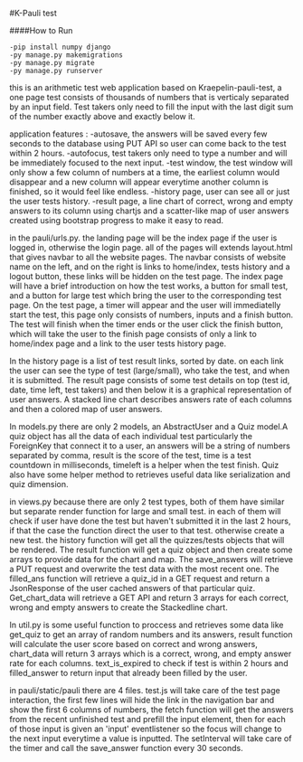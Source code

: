 #K-Pauli test

####How to Run

```
-pip install numpy django
-py manage.py makemigrations
-py manage.py migrate
-py manage.py runserver
```

this is an arithmetic test web application based on Kraepelin-pauli-test, a one page  test consists of thousands of numbers that is verticaly separated by an input field. Test takers only need to fill the input with the last digit sum of the number exactly above and exactly below it.

application features :
    -autosave, the answers will be saved every few seconds to the database using PUT API so user can come back to the test within 2 hours.
    -autofocus, test takers only need to type a number and will be immediately focused to the next input.
    -test window, the test window will only show a few column of numbers at a time, the earliest column would disappear and a new column will appear everytime another column is finished, so it would feel like endless.
    -history page, user can see all or just the user tests history.
    -result page, a line chart of correct, wrong and empty answers to its column using chartjs and a scatter-like map of user   answers created using bootstrap progress to make it easy to read.

in the pauli/urls.py. the landing page will be the index page if the user is logged in, otherwise the login page. all of the pages will extends layout.html that gives navbar to all the website pages. The navbar consists of website name on the left, and on the right is links to home/index, tests history and a logout button, these links will be hidden on the test page. The index page will have a brief introduction on how the test works, a button for small test, and a button for large test which bring the user to the corresponding test page. On the test page, a timer will appear and the user will immediatelly start the test, this page only consists of numbers, inputs and a finish button. The test will finish when the timer ends or the user click the finish button, which will take the user to the finish page consists of only a link to home/index page and a link to the user tests history  page. 

In the history page is a list of test result links, sorted by date. on each link the user can see the type of test (large/small), who take the test, and when it is submitted. The result page consists of some test details on top (test id, date, time left, test takers) and then below it is a graphical representation of user answers. A stacked line chart describes answers rate of each columns and then a colored map of user answers.

In models.py there are only 2 models, an AbstractUser and a Quiz model.A quiz object has all the data of each individual test particularly the ForeignKey that connect it to a user, an answers will be a string of numbers separated by comma, result is the score of the test, time is a test countdown in milliseconds, timeleft is a helper when the test finish. Quiz also have some helper method to retrieves useful data like serialization and quiz dimension.

in views.py because there are only 2 test types, both of them have similar but separate render function for large and small test. in each of them will check if user have done the test but haven't submitted it in the last 2 hours, if that the case the function direct the user to that test. otherwise create a new test. the history function will get all the quizzes/tests objects that will be rendered. The result function will get a quiz object and then create some arrays to provide data for the chart and map. The save_answers will retrieve a PUT request and overwrite the test data with the most recent one. The filled_ans function will retrieve a quiz_id in a GET request and return a JsonResponse of the user cached answers of that particular quiz. Get_chart_data will retrieve a GET API and return 3 arrays for each correct, wrong and empty answers to create the Stackedline chart.

In util.py is some useful function to proccess and retrieves some data like get_quiz to get an array of random numbers and its answers, result function will calculate the user score based on correct and wrong answers, chart_data will return 3 arrays which is a correct, wrong, and empty answer rate for each columns. text_is_expired to check if test is within 2 hours and filled_answer to return input that already been filled by the user.

in pauli/static/pauli there are 4 files. test.js will take care of the test page interaction, the first few lines will hide the link in the navigation bar and show the first 6 columns of numbers, the fetch function will get the answers from the recent unfinished test and prefill the input element, then for each of those input is given an 'input' eventlistener so the focus will change to the next input everytime a value is inputted. The setInterval will take care of the timer and call the save_answer function every 30 seconds. 